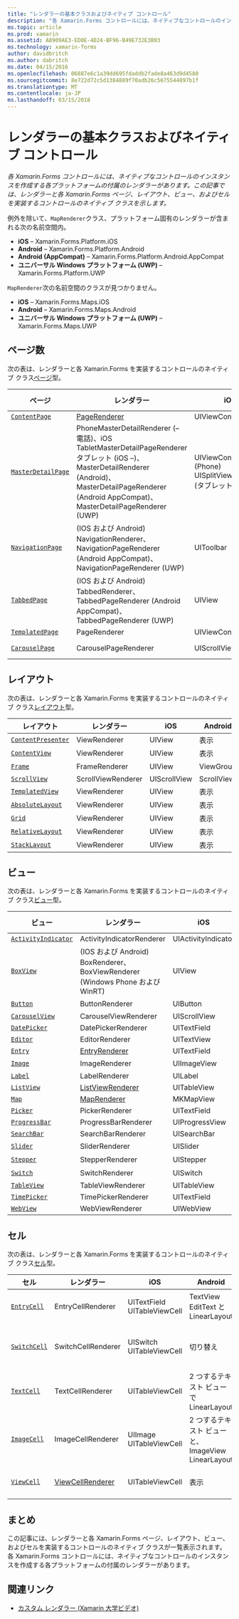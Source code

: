 ```yaml
---
title: "レンダラーの基本クラスおよびネイティブ コントロール"
description: "各 Xamarin.Forms コントロールには、ネイティブなコントロールのインスタンスを作成する各プラットフォームの付属のレンダラーがあります。 この記事では、レンダラーと各 Xamarin.Forms ページ、レイアウト、ビュー、およびセルを実装するコントロールのネイティブ クラスを示します。"
ms.topic: article
ms.prod: xamarin
ms.assetid: A8909AE3-ED0E-4D24-BF96-B49E732E3B93
ms.technology: xamarin-forms
author: davidbritch
ms.author: dabritch
ms.date: 04/15/2016
ms.openlocfilehash: 06887e6c1a39dd695fdaddb2fade8a463d9d4580
ms.sourcegitcommit: 8e722d72c5d1384889f70adb26c5675544897b1f
ms.translationtype: MT
ms.contentlocale: ja-JP
ms.lasthandoff: 03/15/2018
---
```

# <a name="renderer-base-classes-and-native-controls"></a>レンダラーの基本クラスおよびネイティブ コントロール

_各 Xamarin.Forms コントロールには、ネイティブなコントロールのインスタンスを作成する各プラットフォームの付属のレンダラーがあります。この記事では、レンダラーと各 Xamarin.Forms ページ、レイアウト、ビュー、およびセルを実装するコントロールのネイティブ クラスを示します。_

例外を除いて、`MapRenderer`クラス、プラットフォーム固有のレンダラーが含まれる次の名前空間内。

- **iOS** – Xamarin.Forms.Platform.iOS
- **Android** – Xamarin.Forms.Platform.Android
- **Android (AppCompat)** – Xamarin.Forms.Platform.Android.AppCompat
- **ユニバーサル Windows プラットフォーム (UWP)** – Xamarin.Forms.Platform.UWP

`MapRenderer`次の名前空間のクラスが見つかりません。

- **iOS** – Xamarin.Forms.Maps.iOS
- **Android** – Xamarin.Forms.Maps.Android
- **ユニバーサル Windows プラットフォーム (UWP)** – Xamarin.Forms.Maps.UWP

## <a name="pages"></a>ページ数

次の表は、レンダラーと各 Xamarin.Forms を実装するコントロールのネイティブ クラス[ページ](~/xamarin-forms/user-interface/controls/pages.md)型。

|ページ|レンダラー|iOS|Android|Android (AppCompat)|UWP|
|--- |--- |--- |--- |--- |--- |
|[`ContentPage`](https://developer.xamarin.com/api/type/Xamarin.Forms.ContentPage/)|[PageRenderer](~/xamarin-forms/app-fundamentals/custom-renderer/contentpage.md)|UIViewController|ViewGroup||FrameworkElement|
|[`MasterDetailPage`](https://developer.xamarin.com/api/type/Xamarin.Forms.MasterDetailPage/)|PhoneMasterDetailRenderer (– 電話)、iOS TabletMasterDetailPageRenderer タブレット (iOS –)、MasterDetailRenderer (Android)、MasterDetailPageRenderer (Android AppCompat)、MasterDetailPageRenderer (UWP)|UIViewController (Phone) UISplitViewController (タブレット)|DrawerLayout (v4)|DrawerLayout (v4)|FrameworkElement (カスタム制御)|
|[`NavigationPage`](https://developer.xamarin.com/api/type/Xamarin.Forms.NavigationPage/)|(IOS および Android) NavigationRenderer、NavigationPageRenderer (Android AppCompat)、NavigationPageRenderer (UWP)|UIToolbar|ViewGroup|ViewGroup|FrameworkElement (カスタム制御)|
|[`TabbedPage`](https://developer.xamarin.com/api/type/Xamarin.Forms.TabbedPage/)|(IOS および Android) TabbedRenderer、TabbedPageRenderer (Android AppCompat)、TabbedPageRenderer (UWP)|UIView|ViewPager|ViewPager|FrameworkElement (Pivot)|
|[`TemplatedPage`](https://developer.xamarin.com/api/type/Xamarin.Forms.TemplatedPage/)|PageRenderer|UIViewController|ViewGroup||FrameworkElement|
|[`CarouselPage`](https://developer.xamarin.com/api/type/Xamarin.Forms.CarouselPage/)|CarouselPageRenderer|UIScrollView|ViewPager|ViewPager|FrameworkElement (FlipView)|

## <a name="layouts"></a>レイアウト

次の表は、レンダラーと各 Xamarin.Forms を実装するコントロールのネイティブ クラス[レイアウト](~/xamarin-forms/user-interface/controls/layouts.md)型。

|レイアウト|レンダラー|iOS|Android|UWP|
|--- |--- |--- |--- |--- |
|[`ContentPresenter`](https://developer.xamarin.com/api/type/Xamarin.Forms.ContentPresenter/)|ViewRenderer|UIView|表示|FrameworkElement|
|[`ContentView`](https://developer.xamarin.com/api/type/Xamarin.Forms.ContentView/)|ViewRenderer|UIView|表示|FrameworkElement|
|[`Frame`](https://developer.xamarin.com/api/type/Xamarin.Forms.Frame/)|FrameRenderer|UIView|ViewGroup|境界線|
|[`ScrollView`](https://developer.xamarin.com/api/type/Xamarin.Forms.ScrollView/)|ScrollViewRenderer|UIScrollView|ScrollView|ScrollViewer|
|[`TemplatedView`](https://developer.xamarin.com/api/type/Xamarin.Forms.TemplatedView/)|ViewRenderer|UIView|表示|FrameworkElement|
|[`AbsoluteLayout`](https://developer.xamarin.com/api/type/Xamarin.Forms.AbsoluteLayout/)|ViewRenderer|UIView|表示|FrameworkElement|
|[`Grid`](https://developer.xamarin.com/api/type/Xamarin.Forms.Grid/)|ViewRenderer|UIView|表示|FrameworkElement|
|[`RelativeLayout`](https://developer.xamarin.com/api/type/Xamarin.Forms.RelativeLayout/)|ViewRenderer|UIView|表示|FrameworkElement|
|[`StackLayout`](https://developer.xamarin.com/api/type/Xamarin.Forms.StackLayout/)|ViewRenderer|UIView|表示|FrameworkElement|

## <a name="views"></a>ビュー

次の表は、レンダラーと各 Xamarin.Forms を実装するコントロールのネイティブ クラス[ビュー](~/xamarin-forms/user-interface/controls/views.md)型。

|ビュー|レンダラー|iOS|Android|Android (AppCompat)|UWP|
|--- |--- |--- |--- |--- |--- |
|[`ActivityIndicator`](https://developer.xamarin.com/api/type/Xamarin.Forms.ActivityIndicator/)|ActivityIndicatorRenderer|UIActivityIndicator|ProgressBar||ProgressBar|
|[`BoxView`](https://developer.xamarin.com/api/type/Xamarin.Forms.BoxView/)|(IOS および Android) BoxRenderer、BoxViewRenderer (Windows Phone および WinRT)|UIView|ViewGroup||四角形|
|[`Button`](https://developer.xamarin.com/api/type/Xamarin.Forms.Button/)|ButtonRenderer|UIButton|ボタン|AppCompatButton|ボタン|
|[`CarouselView`](https://developer.xamarin.com/api/type/Xamarin.Forms.CarouselView/)|CarouselViewRenderer|UIScrollView|RecyclerView||flipView|
|[`DatePicker`](https://developer.xamarin.com/api/type/Xamarin.Forms.DatePicker/)|DatePickerRenderer|UITextField|EditText||DatePicker|
|[`Editor`](https://developer.xamarin.com/api/type/Xamarin.Forms.Editor/)|EditorRenderer|UITextView|EditText||TextBox|
|[`Entry`](https://developer.xamarin.com/api/type/Xamarin.Forms.Entry/)|[EntryRenderer](~/xamarin-forms/app-fundamentals/custom-renderer/entry.md)|UITextField|EditText||TextBox|
|[`Image`](https://developer.xamarin.com/api/type/Xamarin.Forms.Image/)|ImageRenderer|UIImageView|ImageView||イメージ|
|[`Label`](https://developer.xamarin.com/api/type/Xamarin.Forms.Label/)|LabelRenderer|UILabel|TextView||TextBlock|
|[`ListView`](https://developer.xamarin.com/api/type/Xamarin.Forms.ListView/)|[ListViewRenderer](~/xamarin-forms/app-fundamentals/custom-renderer/listview.md)|UITableView|ListView||ListView|
|[`Map`](https://developer.xamarin.com/api/type/Xamarin.Forms.Maps.Map/)|[MapRenderer](~/xamarin-forms/app-fundamentals/custom-renderer/map/index.md)|MKMapView|MapView||MapControl|
|[`Picker`](https://developer.xamarin.com/api/type/Xamarin.Forms.Picker/)|PickerRenderer|UITextField|EditText|EditText|ComboBox|
|[`ProgressBar`](https://developer.xamarin.com/api/type/Xamarin.Forms.ProgressBar/)|ProgressBarRenderer|UIProgressView|ProgressBar||ProgressBar|
|[`SearchBar`](https://developer.xamarin.com/api/type/Xamarin.Forms.SearchBar/)|SearchBarRenderer|UISearchBar|SearchView||AutoSuggestBox|
|[`Slider`](https://developer.xamarin.com/api/type/Xamarin.Forms.Slider/)|SliderRenderer|UISlider|SeekBar||スライダー|
|[`Stepper`](https://developer.xamarin.com/api/type/Xamarin.Forms.Stepper/)|StepperRenderer|UIStepper|LinearLayout||コントロール|
|[`Switch`](https://developer.xamarin.com/api/type/Xamarin.Forms.Switch/)|SwitchRenderer|UISwitch|切り替え|SwitchCompat|ToggleSwitch|
|[`TableView`](https://developer.xamarin.com/api/type/Xamarin.Forms.TableView/)|TableViewRenderer|UITableView|ListView||ListView|
|[`TimePicker`](https://developer.xamarin.com/api/type/Xamarin.Forms.TimePicker/)|TimePickerRenderer|UITextField|EditText||TimePicker|
|[`WebView`](https://developer.xamarin.com/api/type/Xamarin.Forms.WebView/)|WebViewRenderer|UIWebView|WebView||WebView|

## <a name="cells"></a>セル

次の表は、レンダラーと各 Xamarin.Forms を実装するコントロールのネイティブ クラス[セル](~/xamarin-forms/user-interface/controls/cells.md)型。

|セル|レンダラー|iOS|Android|UWP|
|--- |--- |--- |--- |--- |
|[`EntryCell`](https://developer.xamarin.com/api/type/Xamarin.Forms.EntryCell/)|EntryCellRenderer|UITextField UITableViewCell|TextView EditText と LinearLayout|データ テンプレートのテキスト ボックス|
|[`SwitchCell`](https://developer.xamarin.com/api/type/Xamarin.Forms.SwitchCell/)|SwitchCellRenderer|UISwitch UITableViewCell|切り替え|DataTemplate を TextBlock と ToggleSwitch を含むグリッド|
|[`TextCell`](https://developer.xamarin.com/api/type/Xamarin.Forms.TextCell/)|TextCellRenderer|UITableViewCell|2 つするテキスト ビューで LinearLayout|2 つのテキスト ブロックを含む StackPanel で DataTemplate|
|[`ImageCell`](https://developer.xamarin.com/api/type/Xamarin.Forms.ImageCell/)|ImageCellRenderer|UIImage UITableViewCell|2 つするテキスト ビューと、ImageView LinearLayout|DataTemplate をイメージと 2 つのテキスト ブロックを含むグリッド|
|[`ViewCell`](https://developer.xamarin.com/api/type/Xamarin.Forms.ViewCell/)|[ViewCellRenderer](~/xamarin-forms/app-fundamentals/custom-renderer/viewcell.md)|UITableViewCell|表示|DataTemplate、ContentPresenter と|

## <a name="summary"></a>まとめ

この記事には、レンダラーと各 Xamarin.Forms ページ、レイアウト、ビュー、およびセルを実装するコントロールのネイティブ クラスが一覧表示されます。 各 Xamarin.Forms コントロールには、ネイティブなコントロールのインスタンスを作成する各プラットフォームの付属のレンダラーがあります。

## <a name="related-links"></a>関連リンク

- [カスタム レンダラー (Xamarin 大学ビデオ)](https://developer.xamarin.com/videos/cross-platform/xamarinforms-custom-renderers/)
